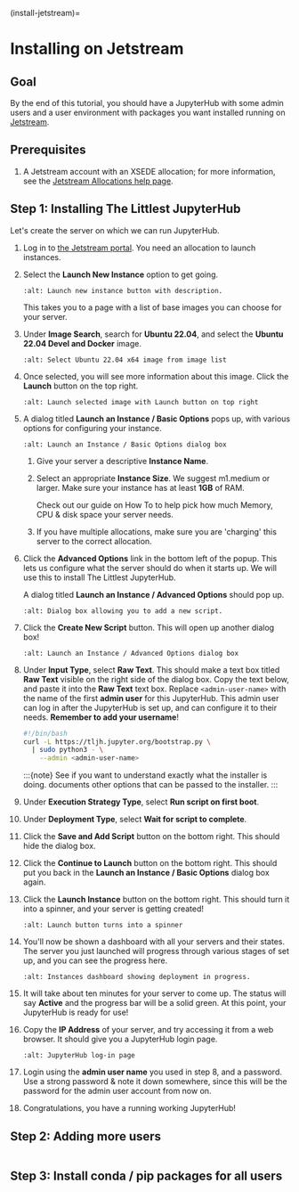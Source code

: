(install-jetstream)=

# Installing on Jetstream

## Goal

By the end of this tutorial, you should have a JupyterHub with some admin
users and a user environment with packages you want installed running on
[Jetstream](https://jetstream-cloud.org/).

## Prerequisites

1. A Jetstream account with an XSEDE allocation; for more information,
   see the [Jetstream Allocations help page](http://wiki.jetstream-cloud.org/Jetstream+Allocations).

## Step 1: Installing The Littlest JupyterHub

Let's create the server on which we can run JupyterHub.

1.  Log in to [the Jetstream portal](https://use.jetstream-cloud.org/). You need an allocation
    to launch instances.

2.  Select the **Launch New Instance** option to get going.

    ```{image} ../images/providers/jetstream/launch-instance-first-button.png
    :alt: Launch new instance button with description.
    ```

    This takes you to a page with a list of base images you can choose for your
    server.

3.  Under **Image Search**, search for **Ubuntu 22.04**, and select the
    **Ubuntu 22.04 Devel and Docker** image.

    ```{image} ../images/providers/jetstream/select-image.png
    :alt: Select Ubuntu 22.04 x64 image from image list
    ```

4.  Once selected, you will see more information about this image. Click the
    **Launch** button on the top right.

    ```{image} ../images/providers/jetstream/launch-instance-second-button.png
    :alt: Launch selected image with Launch button on top right
    ```

5.  A dialog titled **Launch an Instance / Basic Options** pops up, with various
    options for configuring your instance.

    ```{image} ../images/providers/jetstream/launch-instance-dialog.png
    :alt: Launch an Instance / Basic Options dialog box
    ```

    1. Give your server a descriptive **Instance Name**.

    2. Select an appropriate **Instance Size**. We suggest m1.medium or larger.
       Make sure your instance has at least **1GB** of RAM.

       Check out our guide on How To [](/howto/admin/resource-estimation) to help pick
       how much Memory, CPU & disk space your server needs.

    3. If you have multiple allocations, make sure you are 'charging' this server
       to the correct allocation.

6.  Click the **Advanced Options** link in the bottom left of the popup. This
    lets us configure what the server should do when it starts up. We will use
    this to install The Littlest JupyterHub.

    A dialog titled **Launch an Instance / Advanced Options** should pop up.

    ```{image} ../images/providers/jetstream/add-deployment-script-dialog.png
    :alt: Dialog box allowing you to add a new script.
    ```

7.  Click the **Create New Script** button. This will open up another dialog
    box!

    ```{image} ../images/providers/jetstream/create-script-dialog.png
    :alt: Launch an Instance / Advanced Options dialog box
    ```

8.  Under **Input Type**, select **Raw Text**. This should make a text box titled
    **Raw Text** visible on the right side of the dialog box.
    Copy the text below, and paste it into the **Raw Text** text box. Replace
    `<admin-user-name>` with the name of the first **admin user** for this
    JupyterHub. This admin user can log in after the JupyterHub is set up, and
    can configure it to their needs. **Remember to add your username**!

    ```bash
    #!/bin/bash
    curl -L https://tljh.jupyter.org/bootstrap.py \
      | sudo python3 - \
        --admin <admin-user-name>
    ```

    :::{note}
    See [](/topic/installer-actions) if you want to understand exactly what the installer is doing.
    [](/topic/customizing-installer) documents other options that can be passed to the installer.
    :::

9.  Under **Execution Strategy Type**, select **Run script on first boot**.

10. Under **Deployment Type**, select **Wait for script to complete**.

11. Click the **Save and Add Script** button on the bottom right. This should hide
    the dialog box.

12. Click the **Continue to Launch** button on the bottom right. This should put you
    back in the **Launch an Instance / Basic Options** dialog box again.

13. Click the **Launch Instance** button on the bottom right. This should turn it
    into a spinner, and your server is getting created!

    ```{image} ../images/providers/jetstream/launching-spinner.png
    :alt: Launch button turns into a spinner
    ```

14. You'll now be shown a dashboard with all your servers and their states. The
    server you just launched will progress through various stages of set up,
    and you can see the progress here.

    ```{image} ../images/providers/jetstream/deployment-in-progress.png
    :alt: Instances dashboard showing deployment in progress.
    ```

15. It will take about ten minutes for your server to come up. The status will
    say **Active** and the progress bar will be a solid green. At this point,
    your JupyterHub is ready for use!

16. Copy the **IP Address** of your server, and try accessing it from a web
    browser. It should give you a JupyterHub login page.

    ```{image} ../images/first-login.png
    :alt: JupyterHub log-in page
    ```

17. Login using the **admin user name** you used in step 8, and a password. Use a
    strong password & note it down somewhere, since this will be the password for
    the admin user account from now on.

18. Congratulations, you have a running working JupyterHub!

## Step 2: Adding more users

```{include} add-users.md

```

## Step 3: Install conda / pip packages for all users

```{include} add-packages.md

```
